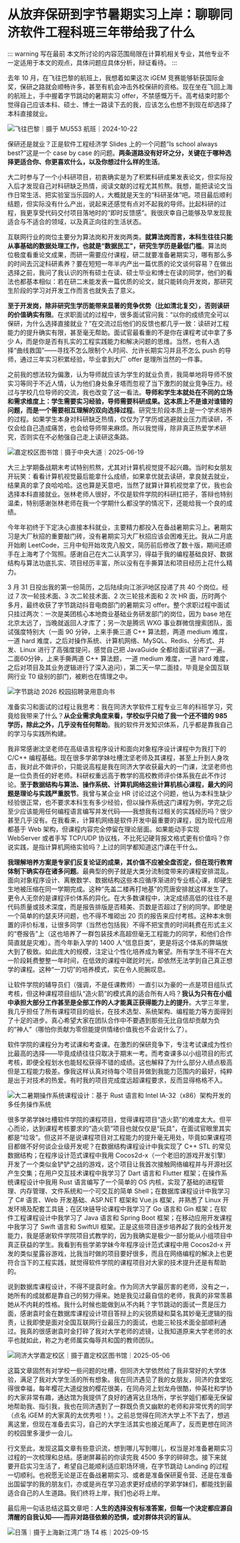 # 从放弃保研到字节暑期实习上岸：聊聊同济软件工程科班三年带给我了什么

::: warning 写在最前
本文所讨论的内容范围局限在计算机相关专业，其他专业不一定适用于本文的观点，具体问题应具体分析，辩证看待。
:::

去年 10 月，在飞往巴黎的航班上，我想着如果这次 iGEM 竞赛能够斩获国际金奖，保研之路就会顺畅许多，甚至有机会冲击外校保研的资格。现在坐在飞回上海的航班上，手中握着字节跳动的暑期实习 offer，不禁感慨万千。高考结束时那个觉得自己应该本科、硕士、博士一路读下去的我，应该怎么也想不到现在却选择了本科直接就业。

![飞往巴黎｜摄于 MU553 航班｜2024-10-22](/essay/flying-to-paris.jpg)

保研还是就业？正是软件工程经济学 Slides 上的一个问题“Is school always best?”这是一个 case by case 的问题。**两条道路没有好坏之分，关键在于哪种选择更适合你、你更喜欢什么，以及你想过什么样的生活**。

大二时参与了一个小科研项目，初衷确实是为了积累科研成果发表论文，但实际投入后才发现自己对科研缺乏热情，阅读文献的过程尤其煎熬。我想，能把读论文当作日常生活、把实验室当乐园的人，大概就是天生的“科研圣体”吧。项目最后顺利结题，但实际没有什么产出，说起来还感觉有点对不起我的导师。比起科研的过程，我更享受代码交付项目落地时的“即时反馈感”。我很庆幸自己能够及早发现我适合与不适合的领域，以及真正向往的生活状态。

互联网行业的岗位主要分为算法岗和开发岗两类。**就算法岗而言，本科生往往只能从事基础的数据处理工作，也就是“数据民工”，研究生学历是最低门槛**。算法岗位极度看重论文成果，而研一需要应付课程，研二就要准备暑期实习，哪有那么多的时间去沉淀科研素养？要在短短一年半内产出一篇优质的论文谈何容易？在做出选择之前，我问了我认识的所有硕士在读、硕士毕业和博士在读的同学，他们的看法也都基本相似：若在研二未能发表一篇优质的论文，就只能转向开发岗，那研究生阶段的学习对开发工作而言也就失去了意义。

**至于开发岗，除非研究生学历能带来显著的竞争优势（比如清北复交），否则读研的价值确实有限**。在求职面试的过程中，很多面试官问我：“以你的成绩完全可以保研，为什么选择直接就业？”在交流过后他们的反馈也都几乎一致：读研对工程能力的提升确实有限，甚至毫无帮助。面试官最看重的不是你在课程考试中拿了多少 A，而是你是否有扎实的工程实践能力和解决问题的思维。当然，也有人选择“曲线救国”——寻找不怎么限制个人时间、允许长期实习并且不怎么 push 的导师，通过三年实习积累经验，毕业拿到大厂 offer 是理所当然的一件事。

之前我的想法较为偏激，认为导师就应该为学生的就业负责，我简单地将导师不放实习等同于不近人情，认为他们身处象牙塔而忽视了当下激烈的就业竞争压力。经过与学校几位导师的交流，我也改变了这一看法。**导师和学生本就处在不同的立场和需求维度上：学生需要实习经验，导师需要科研成果。这本质上不是谁对谁错的问题，而是一个需要相互理解的双向选择过程**。研究生阶段本质上是一个学术培养的过程。如果学生本身对科研缺乏热情，仅仅为了学历或逃避就业压力而读研，不仅会给自己造成痛苦，也会给导师带来麻烦。所以我觉得，除非真正热爱学术研究，否则实在不必勉强自己走上读研这条路。

![嘉定校区图书馆｜摄于中央大道｜2025-06-19](/essay/jiading-library.jpg)

大三上学期备战期末考试特别煎熬，尤其对计算机视觉提不起兴趣。当时和女朋友开玩笑：看看计算机视觉最后能拿什么成绩，如果拿优就去读研，拿良就去就业，结果真的拿了良哈哈哈。这也算是天意吧，当然了就算计算机视觉拿了优，我也会选择本科直接就业。张林老师人很好，不仅是软件学院的科研扛把子，答辩也特别温柔，特别感谢张林老师在我一个学期什么都没学的情况下，还能给我一个良的成绩。

今年年初终于下定决心直接本科就业，主要精力都投入在备战暑期实习上。暑期实习是大厂秋招的重要敲门砖，没有暑期实习大厂秋招应该会困难无比。我从二月底开始刷 LeetCode，三月中旬开始攻克八股文，简历前后修改了数十版，期间还顺手在上海考了个驾照。感谢自己在大二认真学习，得益于我的编程基础良好、数据结构与算法功底扎实、项目经历丰富，所以没有在手撕算法和项目经历上花什么精力。

3 月 31 日投出我的第一份简历，之后陆续向江浙沪地区投递了共 40 个岗位。经过 7 次一轮技术面、3 次二轮技术面、2 次三轮技术面和 2 次 HR 面，历时两个多月，最终收获了字节跳动抖音电商部门的暑期实习 offer。整个求职过程中面试只挂过两次：一次是美团核心本地商业基础业务研发部门的岗位，因为 base 地在北京太远了，当晚就返回人才库了；另一次是腾讯 WXG 事业群微信搜索团队，面试强度特别大（一面 90 分钟，上来手撕三道 C++ 算法题，两道 medium 难度，一道 hard 难度，之后对操作系统、计算机网络、MySQL、Redis、分布式、并发、Linux 进行了高强度提问，感觉自己把 JavaGuide 全都给面试官讲了一遍。二面60分钟，上来手撕两道 C++ 算法题，一道 medium 难度，一道 hard 难度，之后对项目及其业务逻辑进行了深入追问），第二天一早二面挂，毕竟是全国互联网行业 T0 级别的部门，被刷也在情理之中。

![字节跳动 2026 校园招聘录用意向书](/essay/offer-letter.png)

准备实习和面试的过程让我思考：我在同济大学软件工程专业三年的科班学习，究竟给我带来了什么？**从企业需求角度来看，学校似乎只给了我一个还不错的 985 学历，除此之外，几乎没有任何帮助**。我的软件开发知识体系，几乎都是靠我自己的学习与实践所构建。

我非常感谢沈坚老师在高级语言程序设计和面向对象程序设计课程中为我打下的 C/C++ 编程基础。现在很多学弟学妹吐槽沈坚老师及其课程，甚至上升到人身攻击，我对此不做评价，只能说高程是我在同济大学收获最大的一门课，沈坚老师也是一位负责任的好老师。科研权重远高于教学的高校教师评价体系我在此不作讨论。**至于数据结构与算法、操作系统、计算机网络这些计算机核心课程，最大的问题是理论与实践严重脱节**。我曾与某企业 HR 讨论过这个问题，他认为本科生缺少经验很正常，也不要求本科生有多少经验，但以操作系统这门课程为例，学完之后至少应该能用任何编程语言编写并发代码——我想我有过相关的实践经历吗？很少甚至几乎没有。在我看来，计算机网络是软件开发中最重要的课程，因为现代应用都基于 Web 架构，但课程内容完全停留在理论层面。如果能动手实现 WebServer 或者手写 TCP/UDP 协议栈，不比死记硬背报文格式更有价值吗？你说实践，是指计算机网络实验吗？上过的同学都知道这门课在干什么。

**我理解培养方案是专家们反复论证的成果，其价值不应被全盘否定，但在现行教育体制下确实存在诸多问题**。最典型的例子就是大类分流制度带来的课程安排混乱。面向对象程序设计、离散数学、数据结构这些本应循序渐进的专业核心课，却硬生生地被压缩在同一学期完成。这种“先盖二楼再打地基”的荒唐安排就这样发生了。更令人无奈的是课程评价体系的异化。在大多数课程中，决定成绩高低的往往不是代码质量或技术深度，而是报告排版是否精美、页数是否超过了别的同学。即使是一个简单的约瑟夫环问题，也不得不堆砌出 20 页的报告来应付考核。这种本末倒置的评价标准，让很多同学（当然也包括我）不得不把宝贵的时间耗费在形式主义的“卷报告”上（这也培养了一群包装技术高超但毫无工程能力的同学，和他们合作简直就是灾难）。而今年新入学的 1400 人“信息巨类”，更是将这个体系的弊端放大到了极致。如此庞大的规模，注定让个性化培养成为奢望。所有学生不得不在大一阶段耗费整整一年时间，在低效的课程中蹉跎时光，却依然无法学到自己真正想学的课程。这种“一刀切”的培养模式，实在令人扼腕叹息。

让软件学院的辅导员们（强调，不是任课教师）一直引以为豪的一点是项目组队式考核，但这种课程项目组队“造火箭”的模式真的适合所有人吗？**我认为只有在小组中承担大部分工作甚至是全部工作的人才能真正获得能力上的提升**。大学三年里，我几乎担任了所有课程项目的组长，在技术选型、系统架构、编程能力等方面得到了十足的进步。真心希望大家在团队合作中不要遇到那些无比自信却贡献为负的“神人”（哪怕你贡献为零但能提供情绪价值我也不会说什么了）。

软件学院的课程分为考试课和考查课。在激烈的保研竞争下，专注考试课成为性价比最高的选择——毕竟成绩往往只取决于期末一考。而考查课多以小组项目的形式考核，即便全程划水也能轻松获得不错的成绩。这也解释了为什么部分人绩点极高但是工程能力极差。像我这样认真对待每个项目并做到我能力范围内的最好，纯粹是出于对技术的热爱。有时我的项目完成度远超课程要求，反而显得格格不入。

![大二暑期操作系统课程设计：基于 Rust 语言和 Intel IA-32（x86）架构开发的多任务操作系统](/essay/minmus-os.png)

很多学弟学妹吐槽软件学院的课程项目，觉得课程项目“造火箭”的难度太大。但平心而论，达到课程考核要求的“造火箭”项目也就仅仅是“玩具”，在面试官眼里其实都是“垃圾”。但这并不是说课程项目对工程能力的提升毫无用处，毕竟如果课程项目都做不好何谈企业级开发呢？在数据结构课程设计中我实现了 C++ STL 的常见数据结构；在程序设计范式课程中我用 Cocos2d-x（一个老旧的游戏开发引擎）开发了一个类似金铲铲之战的游戏，这个项目让我首次接触网络编程并与开源社区产生交集；在用户交互技术课程中我学习了 Dart 语言和 Flutter 框架；在操作系统课程设计中我用 Rust 语言编写了一个简单的 OS 内核，实现了基础的进程管理、内存管理、文件系统和一个可交互的简单 Shell；在数据库课程设计中我学习了 C# 语言、Web 开发基础、ASP.NET 框架和 Vue.js 框架，并熟悉了 Linux 开发环境及配套工具链；在区块链导论课程中我学习了 Go 语言和 Gin 框架；在软件工程课程设计中我学习了 Java 语言和 Spring Boot 框架；在移动应用开发课程中我学习了 Swift 语言和 SwiftUI 框架。正是这些项目逐步培养起了我的全栈开发能力，我是感谢软件学院项目式教学的，因为我确实是极少一部分能从小组项目中真正获益的学生。我看到有些学弟学妹今年程序设计范式课程中用 Cocos2d-x 开发的类似星露谷游戏，比我当时做的项目要好很多，而且在网络编程的解决上也更符合当下的工程实践，就觉得软件学院的课程项目对大家的技术提升还是有帮助的。

说到数据库课程设计，不得不提袁时金。作为同济大学最厉害的老师，没有之一，她所有的成就都是靠自己的努力得来。她是我见过最自信的老师，我真的非常羡慕她从不内耗的性格。我什么时候也能做到从不内耗？字节跳动的面试一贯是压力面，感谢袁时金在数据库课程设计项目答辩上的尖锐质疑和莫名其妙毫无逻辑的指责，让我即使是面对全国互联网行业最压力的面试，也能三轮技术面全部顺利通过。我真的很感谢袁时金打碎了我对大学老师的滤镜，让我知道原来大学老师的水平也就如此，称之为老师属实侮辱共和国的教师团队。

![同济大学嘉定校区｜摄于嘉定校区图书馆｜2025-05-06](/essay/jiading-campus.jpg)

这篇文章固然有对学校一些问题的吐槽，但同济大学依然给了我非常好的大学体验，满足了我对大学生活的所有想象。我在同济遇见了我的女朋友，同济的食堂吃得很幸福，每年樱花大道绽放的樱花很美，在同舟河上划龙舟很酷，仲英社和学协的大家非常有趣，通达馆为我提供了良好的通宵达旦场所，学长学姐们都毫无保留地帮助我、指引我，我也在同济遇到了一群既负责又幽默的老师和非常优秀的同学（点名 iGEM 的大家真的太优秀啦！）。之前总觉得在同济大学上不下去了，想逃离这里，但现在准备去实习，自己的大学生活其实也接近尾声了，反而更想在同济的校园里多漫步一会儿。

行文至此，发现这篇文章有些意识流，想到哪儿写到哪儿，权当是对准备暑期实习过程的一次梳理和总结。感谢屏幕前的你读完我 4500 多字的碎碎念。接下来就要开启实习生活了，希望自己能顺利适应职场环境，在字节跳动 Landing 的过程一切顺利。也祝愿无论是正在备战暑期实习、或者是准备保研夏令营、还是在准备出国留学的我的朋友们，亦或是尚在学习追求更好成绩的学弟学妹们，都能找到最适合自己的人生道路。我们终将上岸，我们也必将上岸。

最后用一句话总结这篇文章吧：**人生的选择没有标准答案，但每一个决定都应源自清醒的自我认知——而非对路径依赖的恐惧，或对群体共识的盲从**。

![日落｜摄于上海新江湾广场 T4 栋｜2025-09-15](/essay/office-sunset.jpg)
